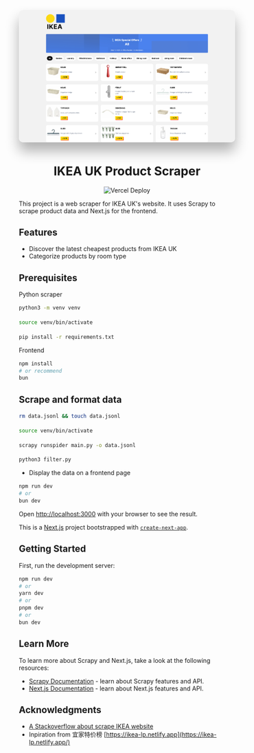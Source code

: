 <img src="./screenshot.png" alt="示例图片" width=1000 style="
    margin: 50px auto;
    display: block;
    box-shadow: 0 20px 30px rgba(0, 0, 0, 0.3);
    border-radius: 10px;
 ">

<div align="center">

# IKEA UK Product Scraper

![Vercel Deploy](https://therealsujitk-vercel-badge.vercel.app/?app=ikea-cheap)

</div>

This project is a web scraper for IKEA UK's website. It uses Scrapy to scrape product data and Next.js for the frontend.



## Features

- Discover the latest cheapest products from IKEA UK
- Categorize products by room type


## Prerequisites

Python scraper

```bash
python3 -m venv venv

source venv/bin/activate

pip install -r requirements.txt
```

Frontend

```bash
npm install
# or recommend
bun
```
## Scrape and format data

```bash
rm data.jsonl && touch data.jsonl

source venv/bin/activate

scrapy runspider main.py -o data.jsonl

python3 filter.py
```

- Display the data on a frontend page

```bash
npm run dev
# or
bun dev
```

Open [http://localhost:3000](http://localhost:3000) with your browser to see the result.

This is a [Next.js](https://nextjs.org/) project bootstrapped with [`create-next-app`](https://github.com/vercel/next.js/tree/canary/packages/create-next-app).

## Getting Started

First, run the development server:

```bash
npm run dev
# or
yarn dev
# or
pnpm dev
# or
bun dev
```

## Learn More

To learn more about Scrapy and Next.js, take a look at the following resources:

- [Scrapy Documentation](https://docs.scrapy.org/en/latest/index.html) - learn about Scrapy features and API.
- [Next.js Documentation](https://nextjs.org/docs) - learn about Next.js features and API.

## Acknowledgments
- [A Stackoverflow about scrape IKEA website](https://stackoverflow.com/questions/69751750/unable-to-go-to-next-page-with-scrapy)
- Inpiration from 宜家特价榜 [https://ikea-lp.netlify.app](https://ikea-lp.netlify.app/)
